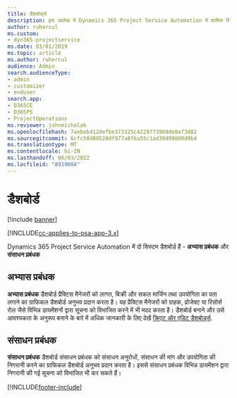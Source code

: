 ```yaml
---
title: डैशबोर्ड्स
description: इस आलेख में Dynamics 365 Project Service Automation में शामिल रिपोर्टिंग डैशबोर्ड की जानकारी दी गई है.
author: ruhercul
ms.custom:
- dyn365-projectservice
ms.date: 03/01/2019
ms.topic: article
ms.author: ruhercul
audience: Admin
search.audienceType:
- admin
- customizer
- enduser
search.app:
- D365CE
- D365PS
- ProjectOperations
ms.reviewer: johnmichalak
ms.openlocfilehash: 7aebeb412defbe373325c4229773969de8af3d82
ms.sourcegitcommit: 6cfc50d89528df977a8f6a55c1ad39d99800d9b4
ms.translationtype: MT
ms.contentlocale: hi-IN
ms.lasthandoff: 06/03/2022
ms.locfileid: "8919004"
---
```

# <a name="dashboards"></a>डैशबोर्ड

[!include [banner](../includes/psa-now-project-operations.md)]

[!INCLUDE[cc-applies-to-psa-app-3.x](../includes/cc-applies-to-psa-app-3x.md)]

Dynamics 365 Project Service Automation में दो सिस्टम डैशबोर्ड हैं - **अभ्यास प्रबंधक** और **संसाधन प्रबंधक**

## <a name="practice-manager"></a>अभ्यास प्रबंधक 

**अभ्यास प्रबंधक** डैशबोर्ड प्रैक्टिस मैनेजरों को लागत, बिक्री और सकल मार्जिन तथा उपयोगिता का पता लगाने का ग्राफिकल डैशबोर्ड अनुभव प्रदान करता है। यह प्रैक्टिस मैनेजरों को ग्राहक, प्रोजेक्ट या रिसोर्स रोल जैसे विभिन्न डायमेंशनों द्वारा सूचना को विभाजित करने में भी मदद करता है। डैशबोर्ड बनाने और उसे आवश्यकता के अनुरूप बनाने के बारे में अधिक जानकारी के लिए देखें [क्रिएट ऑर एडिट डैशबोर्ड्स](/dynamics365/customerengagement/on-premises/customize/create-edit-dashboards).

## <a name="resource-manager"></a>संसाधन प्रबंधक 

**संसाधन प्रबंधक** डैशबोर्ड संसाधन प्रबंधक को संसाधन अनुरोधों, संसाधन की मांग और उपयोगिता की निगरानी करने का ग्राफिकल डैशबोर्ड अनुभव प्रदान करता है। इससे संसाधन प्रबंधक विभिन्न डायमेंशन द्वारा निगरानी की गई सूचना को विभाजित भी कर सकते हैं।


[!INCLUDE[footer-include](../includes/footer-banner.md)]
